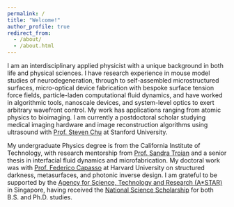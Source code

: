```yaml
---
permalink: /
title: "Welcome!"
author_profile: true
redirect_from: 
  - /about/
  - /about.html
---
```


I am an interdisciplinary applied physicist with a unique background in both life and physical sciences. I have research experience in mouse model studies of neurodegeneration, through to self-assembled microstructured surfaces, micro-optical device fabrication with bespoke surface tension force fields, particle-laden computational fluid dynamics, and have worked in algorithmic tools, nanoscale devices, and system-level optics to exert arbitrary wavefront control. My work has applications ranging from atomic physics to bioimaging. I am currently a postdoctoral scholar studying medical imaging hardware and image reconstruction algorithms using ultrasound with [Prof. Steven Chu](https://www.stevechulab.com/) at Stanford University.

My undergraduate Physics degree is from the California Institute of Technology, with research mentorship from [Prof. Sandra Troian](http://troian.caltech.edu/) and a senior thesis in interfacial fluid dynamics and microfabrication. My doctoral work was with [Prof. Federico Capasso](https://capasso.seas.harvard.edu/) at Harvard University on structured darkness, metasurfaces, and photonic inverse design. I am grateful to be supported by the [Agency for Science, Technology and Research (A*STAR)](https://www.a-star.edu.sg/) in Singapore, having received the [National Science Scholarship](https://www.a-star.edu.sg/Scholarships/for-graduate-studies/national-science-scholarship-phd) for both B.S. and Ph.D. studies.
